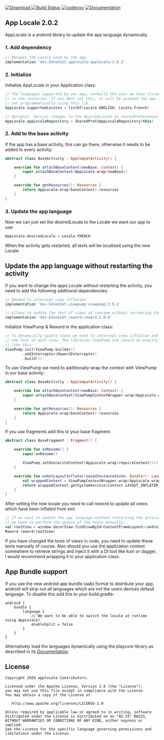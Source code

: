 [ ![Download](https://api.bintray.com/packages/b3nedikt/applocale/applocale/images/download.svg?version=2.0.2) ](https://bintray.com/b3nedikt/applocale/applocale/2.0.2/link)
[![Build Status](https://travis-ci.org/B3nedikt/applocale.svg?branch=master)](https://travis-ci.org/B3nedikt/applocale)
[![codecov](https://codecov.io/gh/B3nedikt/applocale/branch/master/graph/badge.svg)](https://codecov.io/gh/B3nedikt/applocale)
[![Documentation](https://img.shields.io/badge/docs-documentation-green.svg)](https://b3nedikt.github.io/AppLocale/)

## App Locale 2.0.2

AppLocale is a android library to update the app language dynamically.

### 1. Add dependency

```groovy
// Manages the Locale used by the app
implementation 'dev.b3nedikt.applocale:applocale:2.0.2'
```

### 2. Initialize

Initialize AppLocale in your Application class:

```kotlin
// The languages supported by our app, normally the ones we have strings.xml files for
// in the resources. If you dont set this, it will be assumed the app supports every language
// set programmatically using this lib.
AppLocale.supportedLocales = listOf(Locale.ENGLISH, Locale.French)

// Optional: Persist changes to the desiredLocale to sharedPreferences
AppLocale.appLocaleRepository = SharedPrefsAppLocaleRepository(this)
```

### 2. Add to the base activity

If the app has a base activity, this can go there, otherwise it needs to be added to every activity:

```kotlin
abstract class BaseActivity : AppCompatActivity() {

    override fun attachBaseContext(newBase: Context) {
        super.attachBaseContext(AppLocale.wrap(newBase))
    }

    override fun getResources(): Resources {
        return AppLocale.wrap(baseContext).resources
    }
}
```

### 3. Update the app language

Now we can just set the desiredLocale to the Locale we want our app to use:

```kotlin
AppLocale.desiredLocale = Locale.FRENCH
```

When the activity gets restarted, all texts will be localized using the new Locale.

## Update the app language without restarting the activity

If you want to change the apps Locale without restarting the activity,
you need to add the following additional dependencies:

```groovy
// Needed to intercept view inflation
implementation 'dev.b3nedikt.viewpump:viewpump:3.0.1'

// Allows to update the text of views at runtime without recreating the activity
implementation 'dev.b3nedikt.reword:reword:2.0.0'
```

Initialize ViewPump & Reword in the application class:

```kotlin
// To dynamically update views we need to intercept view inflation and update
// the text of each view. The libraries ViewPump and reword do exactly that when setup
// like this:
ViewPump.init(ViewPump.builder()
        .addInterceptor(RewordInterceptor)
        .build())
```

To use ViewPump we need to additionally wrap the context with ViewPump in our base activity:

```kotlin
abstract class BaseActivity : AppCompatActivity() {

    override fun attachBaseContext(newBase: Context) {
        super.attachBaseContext(ViewPumpContextWrapper.wrap(AppLocale.wrap(newBase)))
    }

    override fun getResources(): Resources {
        return AppLocale.wrap(baseContext).resources
    }
}
```

If you use fragments add this to your base fragment:

```kotlin
abstract class BaseFragment : Fragment() {

    override fun onResume() {
        super.onResume()

        ViewPump.setOverwriteContext(AppLocale.wrap(requireContext()))
    }

    override fun onGetLayoutInflater(savedInstanceState: Bundle?): LayoutInflater {
        val wrappedContext = ViewPumpContextWrapper.wrap(AppLocale.wrap(requireContext()))
        return wrappedContext.getSystemService(Context.LAYOUT_INFLATER_SERVICE) as LayoutInflater
    }
}
```

After setting the new locale you need to call reword
to update all views which have been inflated from xml:

```kotlin
// If we want to update the app language without restarting the activity,
// we need to perform the update of the texts manually:
val rootView = window.decorView.findViewById<ContentFrameLayout>(android.R.id.content)
Reword.reword(rootView)
```

If you have changed the texts of views in code, you need to update these
texts manually of course. Also should you use the application context somewhere to retrieve strings
and inject it with a DI tool like koin or dagger, I would recommend wrapping it in your
application class.

## App Bundle support

If you use the new android app bundle (aab) format to distribute your app, android
will strip out all languages which are not the users devices default language.
To disable this add this to your build.gradle:

```
android {
    bundle {
        language {
            // We want to be able to switch the locale at runtime using AppLocale!
            enableSplit = false
        }
    }
}
```

Alternatively load the languages dynamically using the playcore library as described in its
[Documentation](https://developer.android.com/guide/playcore/dynamic-delivery#lang_resources).

## License

```
Copyright 2020 applocale Contributors.

Licensed under the Apache License, Version 2.0 (the "License");
you may not use this file except in compliance with the License.
You may obtain a copy of the License at

   http://www.apache.org/licenses/LICENSE-2.0

Unless required by applicable law or agreed to in writing, software
distributed under the License is distributed on an "AS IS" BASIS,
WITHOUT WARRANTIES OR CONDITIONS OF ANY KIND, either express or implied.
See the License for the specific language governing permissions and
limitations under the License.
```
